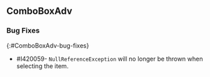## ComboBoxAdv   

### Bug Fixes
{:#ComboBoxAdv-bug-fixes}

* \#I420059- `NullReferenceException` will no longer be thrown when selecting the item.

